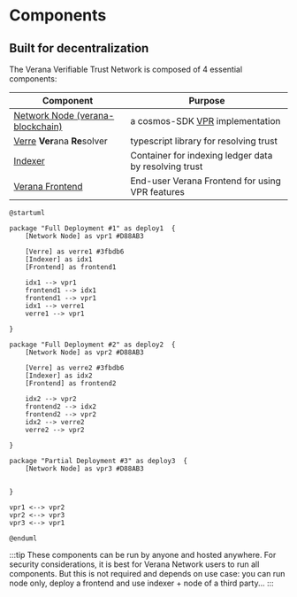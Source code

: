 # Components

## Built for decentralization

The Verana Verifiable Trust Network is composed of 4 essential components:

| **Component**   | **Purpose**                                                  |
|-----------------------|------------------------------------------------------------------|
| [Network Node (verana-blockchain)](https://github.com/verana-labs/verana-blockchain)    | a cosmos-SDK [VPR](https://verana-labs.github.io/verifiable-trust-vpr-spec/) implementation       |
| [Verre](https://github.com/verana-labs/verre) **Ver**ana **Re**solver   | typescript library for resolving trust|
| [Indexer](#)  | Container for indexing ledger data by resolving trust|
| [Verana Frontend](https://github.com/verana-labs/verana-frontend)  | End-user Verana Frontend for using VPR features|


```plantuml
@startuml

package "Full Deployment #1" as deploy1  {
    [Network Node] as vpr1 #D88AB3

    [Verre] as verre1 #3fbdb6
    [Indexer] as idx1
    [Frontend] as frontend1

    idx1 --> vpr1
    frontend1 --> idx1
    frontend1 --> vpr1
    idx1 --> verre1
    verre1 --> vpr1

}

package "Full Deployment #2" as deploy2  {
    [Network Node] as vpr2 #D88AB3

    [Verre] as verre2 #3fbdb6
    [Indexer] as idx2
    [Frontend] as frontend2

    idx2 --> vpr2
    frontend2 --> idx2
    frontend2 --> vpr2
    idx2 --> verre2
    verre2 --> vpr2

}

package "Partial Deployment #3" as deploy3  {
    [Network Node] as vpr3 #D88AB3


}

vpr1 <--> vpr2
vpr2 <--> vpr3
vpr3 <--> vpr1

@enduml

```

:::tip
These components can be run by anyone and hosted anywhere. For security considerations, it is best for Verana Network users to run all components. But this is not required and depends on use case: you can run node only, deploy a frontend and use indexer + node of a third party...
:::
